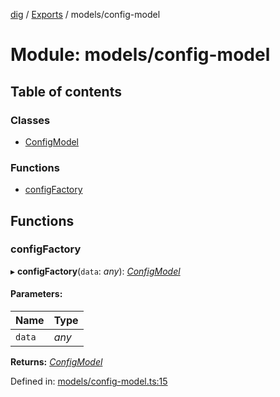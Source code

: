 [dig](../README.md) / [Exports](../modules.md) / models/config-model

# Module: models/config-model

## Table of contents

### Classes

- [ConfigModel](../classes/models/config-model.configmodel.md)

### Functions

- [configFactory](models_config_model.md#configfactory)

## Functions

### configFactory

▸ **configFactory**(`data`: *any*): [*ConfigModel*](../classes/models/config-model.configmodel.md)

#### Parameters:

Name | Type |
------ | ------ |
`data` | *any* |

**Returns:** [*ConfigModel*](../classes/models/config-model.configmodel.md)

Defined in: [models/config-model.ts:15](https://github.com/dig-platform/dig-app/blob/67b98b9d/projects/dig/src/lib/models/config-model.ts#L15)
